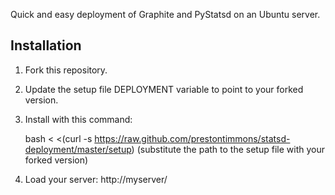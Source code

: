 Quick and easy deployment of Graphite and PyStatsd on an Ubuntu server.


## Installation

1. Fork this repository.

2. Update the setup file DEPLOYMENT variable to point to your forked version.

3. Install with this command:

    bash < <(curl -s https://raw.github.com/prestontimmons/statsd-deployment/master/setup)
    (substitute the path to the setup file with your forked version)

4. Load your server: http://myserver/


